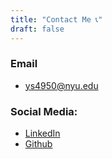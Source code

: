 ```yaml
---
title: "Contact Me 📞"
draft: false
---
```


### Email
- [ys4950@nyu.edu](mailto:ys4950@nyu.edu)

### Social Media:
- [LinkedIn](https://www.linkedin.com/in/yanrui-shao-899396224/)
- [Github](https://github.com/lindashao1220)
<!-- - [Telegram](https://t.me/larrylime4132) -->



<!--TODO Add a working contact form-->
<!-- ### Contact Form -->
<!-- {{< form >}} -->
